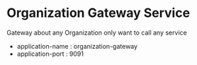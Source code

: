 # Organization Gateway Service

Gateway about any Organization only want to call any service

* application-name : organization-gateway
* application-port : 9091